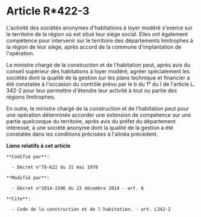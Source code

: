 # Article R*422-3

L'activité des sociétés anonymes d'habitations à loyer modéré s'exerce sur le territoire de la région où est situé leur siège
social. Elles ont également compétence pour intervenir sur le territoire des départements limitrophes à la région de leur
siège, après accord de la commune d'implantation de l'opération. 

Le ministre chargé de la construction et de l'habitation peut, après avis du conseil supérieur des habitations à loyer
modéré, agréer spécialement les sociétés dont la qualité de la gestion sur les plans technique et financier a été constatée à
l'occasion du contrôle prévu par le b du 1° du I de l'article L. 342-2 pour leur permettre d'étendre leur activité à tout ou
partie des régions limitrophes. 

En outre, le ministre chargé de la construction et de l'habitation peut pour une opération déterminée accorder une extension
de compétence sur une partie quelconque du territoire, après avis du préfet du département intéressé, à une société anonyme
dont la qualité de la gestion a été constatée dans les conditions précisées à l'alinéa précédent.

**Liens relatifs à cet article**

	**Codifié par**:

	  - Décret n°78-622 du 31 mai 1978

	**Modifié par**:

	  - Décret n°2014-1596 du 23 décembre 2014 - art. 6

	**Cite**:

	  - Code de la construction et de l'habitation. - art. L342-2
